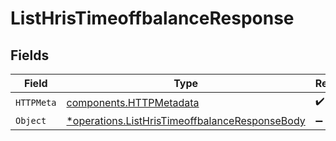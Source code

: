 # ListHrisTimeoffbalanceResponse


## Fields

| Field                                                                                                           | Type                                                                                                            | Required                                                                                                        | Description                                                                                                     |
| --------------------------------------------------------------------------------------------------------------- | --------------------------------------------------------------------------------------------------------------- | --------------------------------------------------------------------------------------------------------------- | --------------------------------------------------------------------------------------------------------------- |
| `HTTPMeta`                                                                                                      | [components.HTTPMetadata](../../models/components/httpmetadata.md)                                              | :heavy_check_mark:                                                                                              | N/A                                                                                                             |
| `Object`                                                                                                        | [*operations.ListHrisTimeoffbalanceResponseBody](../../models/operations/listhristimeoffbalanceresponsebody.md) | :heavy_minus_sign:                                                                                              | N/A                                                                                                             |
